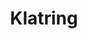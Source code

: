 ---
title: Klatring
level: 1
external: https://espenec.files.wordpress.com/2015/09/lego-mindstorms-del-1-5.pdf
---